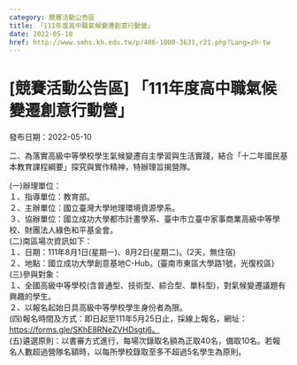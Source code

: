 ```yaml
---
category: 競賽活動公告區
title: 「111年度高中職氣候變遷創意行動營」
date: 2022-05-10
href: http://www.smhs.kh.edu.tw/p/406-1000-3631,r21.php?Lang=zh-tw
---
```


# [競賽活動公告區] 「111年度高中職氣候變遷創意行動營」

發布日期：2022-05-10

二、為落實高級中等學校學生氣候變遷自主學習與生活實踐，結合「十二年國民基本教育課程綱要」探究與實作精神，特辦理旨揭營隊。  
  
(一)辦理單位：  
１、指導單位：教育部。  
２、主辦單位：國立臺灣大學地理環境資源學系。  
３、協辦單位：國立成功大學都市計畫學系、臺中市立臺中家事商業高級中等學校、財團法人綠色和平基金會。  
(二)南區場次資訊如下：  
１、日期：111年8月1日(星期一)、8月2日(星期二)。(2天，無住宿)  
２、地點：國立成功大學創意基地C-Hub。(臺南市東區大學路1號，光復校區)  
(三)參與對象：  
１、全國高級中等學校(含普通型、技術型、綜合型、單科型)，對氣候變遷議題有興趣的學生。  
２、以報名起始日具高級中等學校學生身份者為限。  
(四)報名時間及方式：即日起至111年5月25日止，採線上報名，網址：https://forms.gle/SKhE8RNeZVHDsgtj6。  
(五)遴選原則：以書審方式進行，每場次錄取名額為正取40名，備取10名。若報名人數超過營隊名額時，以每所學校錄取至多不超過5名學生為原則。

